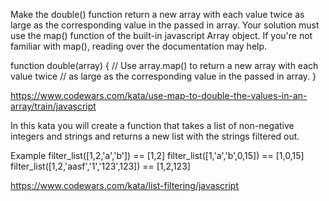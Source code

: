 Make the double() function return a new array with each value twice as large as the corresponding value in the passed in array. Your solution must use the map() function of the built-in javascript Array object. If you're not familiar with map(), reading over the documentation may help.

function double(array) {
    // Use array.map() to return a new array with each value twice
    // as large as the corresponding value in the passed in array.
}

https://www.codewars.com/kata/use-map-to-double-the-values-in-an-array/train/javascript

In this kata you will create a function that takes a list of non-negative integers and strings and returns a new list with the strings filtered out.

Example
filter_list([1,2,'a','b']) == [1,2]
filter_list([1,'a','b',0,15]) == [1,0,15]
filter_list([1,2,'aasf','1','123',123]) == [1,2,123]

https://www.codewars.com/kata/list-filtering/javascript
